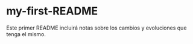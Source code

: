 # my-first-README
Este primer README incluirá notas sobre los cambios y evoluciones que tenga el mismo.

